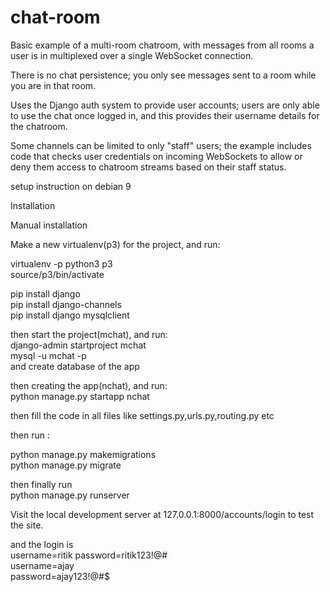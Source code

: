 # chat-room

Basic example of a multi-room chatroom, with messages from all rooms a user is in multiplexed over a single WebSocket connection.

There is no chat persistence; you only see messages sent to a room while you are in that room.

Uses the Django auth system to provide user accounts; users are only able to use the chat once logged in, and this provides their username details for the chatroom.

Some channels can be limited to only "staff" users; the example includes code that checks user credentials on incoming WebSockets to allow or deny them access to chatroom streams based on their staff status.

setup instruction on debian 9  

 Installation

Manual installation

Make a new virtualenv(p3) for the project, and run:

virtualenv -p python3 p3  
source/p3/bin/activate

pip install django  
pip install django-channels  
pip install django mysqlclient

then start the project(mchat), and run:  
django-admin startproject mchat  
mysql -u mchat -p  
and create database of the app  

then creating the app(nchat), and run:  
python manage.py startapp nchat  

then fill the code in all files like settings.py,urls.py,routing.py etc

then run :

python manage.py makemigrations  
python manage.py migrate  

then finally run   
python manage.py runserver  

Visit the local development server at 127.0.0.1:8000/accounts/login to test the site.


and the login is   
username=ritik
password=ritik123!@#  
username=ajay  
password=ajay123!@#$  

